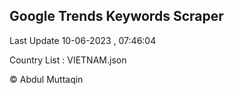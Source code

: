 

## Google Trends Keywords Scraper 
 
Last Update 10-06-2023 , 07:46:04

Country List :
VIETNAM.json



© Abdul Muttaqin 
